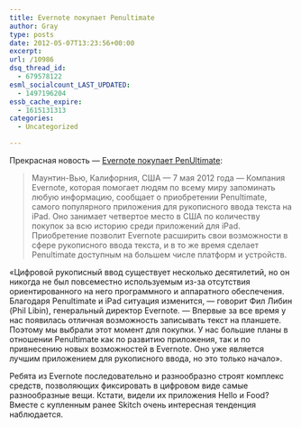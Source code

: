 ```yaml
---
title: Evernote покупает Penultimate
author: Gray
type: posts
date: 2012-05-07T13:23:56+00:00
excerpt:
url: /10986
dsq_thread_id:
  - 679578122
esml_socialcount_LAST_UPDATED:
  - 1497196204
essb_cache_expire:
  - 1615131313
categories:
  - Uncategorized

---
```








Прекрасная новость — [Evernote покупает PenUltimate][1]:

> Маунтин-Вью, Калифорния, США — 7 мая 2012 года — Компания Evernote, которая помогает людям по всему миру запоминать любую информацию, сообщает о приобретении Penultimate, самого популярного приложения для рукописного ввода текста на iPad. Оно занимает четвертое место в США по количеству покупок за всю историю среди приложений для iPad. Приобретение позволит Evernote расширить свои возможности в сфере рукописного ввода текста, и в то же время сделает Penultimate доступным на большем числе платформ и устройств.

&#171;Цифровой рукописный ввод существует несколько десятилетий, но он никогда не был повсеместно используемым из-за отсутствия ориентированного на него программного и аппаратного обеспечения. Благодаря Penultimate и iPad ситуация изменится, — говорит Фил Либин (Phil Libin), генеральный директор Evernote. — Впервые за все время у нас появилась отличная возможность записывать текст на планшете. Поэтому мы выбрали этот момент для покупки. У нас большие планы в отношении Penultimate как по развитию приложения, так и по привнесению новых возможностей в Evernote. Оно уже является лучшим приложением для рукописного ввода, но это только начало&#187;.

Ребята из Evernote последовательно и разнообразно строят комплекс средств, позволяющих фиксировать в цифровом виде самые разнообразные вещи. Кстати, видели их приложения Hello и Food? Вместе с купленным ранее Skitch очень интересная тенденция наблюдается.

 [1]: http://blog.evernote.com/2012/05/07/evernote-acquires-penultimate/
